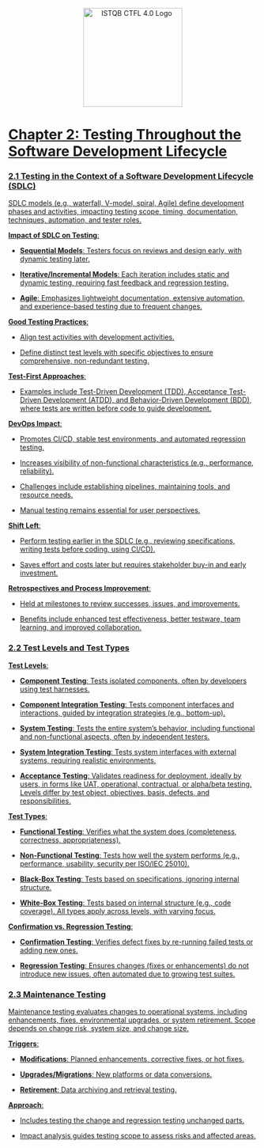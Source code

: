 <p align="center"> <a href="https://www.istqb.org/certifications/certified-tester-foundation-level-ctfl-v4-0/" title="Certified Tester Foundation Level (CTFL) v4.0"> <img src="https://www.istqb.org/wp-content/uploads/2024/10/istqb-ctfl-4-logo.jpg.avif" width="200" alt="ISTQB CTFL 4.0 Logo"/>



# Chapter 2: Testing Throughout the Software Development Lifecycle

### 2.1 Testing in the Context of a Software Development Lifecycle (SDLC)

SDLC models (e.g., waterfall, V-model, spiral, Agile) define development phases and activities, impacting testing scope, timing, documentation, techniques, automation, and tester roles.

**Impact of SDLC on Testing**:

-   **Sequential Models**: Testers focus on reviews and design early, with dynamic testing later.
    
-   **Iterative/Incremental Models**: Each iteration includes static and dynamic testing, requiring fast feedback and regression testing.
    
-   **Agile**: Emphasizes lightweight documentation, extensive automation, and experience-based testing due to frequent changes.
    

**Good Testing Practices**:

-   Align test activities with development activities.
    
-   Define distinct test levels with specific objectives to ensure comprehensive, non-redundant testing.
    

**Test-First Approaches**:

-   Examples include Test-Driven Development (TDD), Acceptance Test-Driven Development (ATDD), and Behavior-Driven Development (BDD), where tests are written before code to guide development.
    

**DevOps Impact**:

-   Promotes CI/CD, stable test environments, and automated regression testing.
    
-   Increases visibility of non-functional characteristics (e.g., performance, reliability).
    
-   Challenges include establishing pipelines, maintaining tools, and resource needs.
    
-   Manual testing remains essential for user perspectives.
    

**Shift Left**:

-   Perform testing earlier in the SDLC (e.g., reviewing specifications, writing tests before coding, using CI/CD).
    
-   Saves effort and costs later but requires stakeholder buy-in and early investment.
    

**Retrospectives and Process Improvement**:

-   Held at milestones to review successes, issues, and improvements.
    
-   Benefits include enhanced test effectiveness, better testware, team learning, and improved collaboration.
    

### 2.2 Test Levels and Test Types

**Test Levels**:

-   **Component Testing**: Tests isolated components, often by developers using test harnesses.
    
-   **Component Integration Testing**: Tests component interfaces and interactions, guided by integration strategies (e.g., bottom-up).
    
-   **System Testing**: Tests the entire system’s behavior, including functional and non-functional aspects, often by independent testers.
    
-   **System Integration Testing**: Tests system interfaces with external systems, requiring realistic environments.
    
-   **Acceptance Testing**: Validates readiness for deployment, ideally by users, in forms like UAT, operational, contractual, or alpha/beta testing. Levels differ by test object, objectives, basis, defects, and responsibilities.
    

**Test Types**:

-   **Functional Testing**: Verifies what the system does (completeness, correctness, appropriateness).
    
-   **Non-Functional Testing**: Tests how well the system performs (e.g., performance, usability, security per ISO/IEC 25010).
    
-   **Black-Box Testing**: Tests based on specifications, ignoring internal structure.
    
-   **White-Box Testing**: Tests based on internal structure (e.g., code coverage). All types apply across levels, with varying focus.
    

**Confirmation vs. Regression Testing**:

-   **Confirmation Testing**: Verifies defect fixes by re-running failed tests or adding new ones.
    
-   **Regression Testing**: Ensures changes (fixes or enhancements) do not introduce new issues, often automated due to growing test suites.
    

### 2.3 Maintenance Testing

Maintenance testing evaluates changes to operational systems, including enhancements, fixes, environmental upgrades, or system retirement. Scope depends on change risk, system size, and change size.

**Triggers**:

-   **Modifications**: Planned enhancements, corrective fixes, or hot fixes.
    
-   **Upgrades/Migrations**: New platforms or data conversions.
    
-   **Retirement**: Data archiving and retrieval testing.
    

**Approach**:

-   Includes testing the change and regression testing unchanged parts.
    
-   Impact analysis guides testing scope to assess risks and affected areas.

